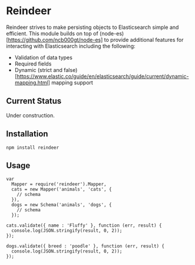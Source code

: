 # Reindeer

Reindeer strives to make persisting objects to Elasticsearch simple and efficient. This module builds on top of (node-es)[https://github.com/ncb000gt/node-es] to provide additional features for interacting with Elasticsearch including the following:

* Validation of data types
* Required fields
* Dynamic (strict and false)[https://www.elastic.co/guide/en/elasticsearch/guide/current/dynamic-mapping.html] mapping support

## Current Status

Under construction.

## Installation

```
npm install reindeer
```

## Usage

```
var
  Mapper = require('reindeer').Mapper,
  cats = new Mapper('animals', 'cats', {
    // schema
  }),
  dogs = new Schema('animals', 'dogs', {
    // schema
  });

cats.validate({ name : 'Fluffy' }, function (err, result) {
  console.log(JSON.stringify(result, 0, 2));
});

dogs.validate({ breed : 'poodle' }, function (err, result) {
  console.log(JSON.stringify(result, 0, 2));
});
```
